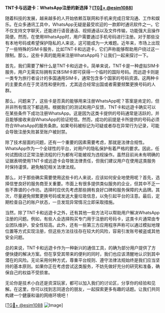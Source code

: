 **TNT卡与远遊卡：WhatsApp注册的新选择？[[TG💪+ @esim1088](https://t.me/s/esim1088)]**

随着科技的发展，越来越多的人开始依赖互联网和手机来完成日常沟通、工作和娱乐。在众多通讯工具中，WhatsApp无疑是最受欢迎的一款即时通讯软件之一。它不仅支持文字聊天，还能进行语音通话、视频通话以及文件传输，功能强大且操作简便。然而，在使用WhatsApp时，用户需要通过手机号码进行注册。对于那些没有本地号码或希望保护隐私的人来说，这可能成为一大难题。近年来，市场上出现了一些特殊的SIM卡服务，比如TNT卡和远遊卡，它们声称能够帮助用户绕过这一限制。那么，这些卡真的能用来注册WhatsApp吗？让我们一起来探讨一下。

首先，我们需要了解什么是TNT卡和远遊卡。简单来说，TNT卡是一种虚拟SIM卡服务，用户无需实际拥有实体SIM卡即可获得一个临时的国际号码。而远遊卡则是一类专为旅行者设计的多国通用SIM卡，通常包含多个国家的号码资源。这两种卡的主要卖点在于灵活性和便利性，尤其适合经常出国或者需要频繁更换号码的人群。

那么，问题来了，这些卡是否真的能够用来注册WhatsApp呢？答案是肯定的，但并非所有情况下都适用。根据我们的测试和用户反馈，TNT卡和远遊卡确实可以在某些条件下成功注册WhatsApp。这是因为这类卡提供的号码通常是活跃的，并且能够接收来自WhatsApp的验证短信。然而，成功的前提是卡所提供的号码必须符合WhatsApp的服务条款。如果号码被标记为可疑或者存在异常行为记录，可能会导致注册失败甚至账户被封禁。

除了技术层面的问题，还有一个重要的因素需要考虑，那就是法律合规性。WhatsApp作为一个全球性的平台，对用户的隐私保护有着严格的要求。因此，任何试图绕过正常注册流程的行为都有可能被视为违规操作。虽然目前尚未有明确的证据表明使用TNT卡或远遊卡会导致法律责任，但我们建议用户在使用这类服务时保持谨慎，避免触犯相关法律法规。

那么，对于那些确实需要使用这些卡的人来说，应该如何安全地使用呢？首先，选择信誉良好的服务商至关重要。市面上有很多提供类似服务的企业，但其中不乏一些不靠谱的小作坊。选择时应优先考虑那些拥有良好口碑和服务保障的大品牌。其次，尽量避免频繁更换号码或发送大量垃圾信息，以免引起平台的注意。最后，定期检查自己的账户状态，一旦发现异常情况立即采取措施。

当然，除了TNT卡和远遊卡之外，还有其他一些方法可以帮助用户解决WhatsApp注册的问题。例如，有些人会选择购买专门用于注册的号码卡，这类卡片通常由专业团队维护，安全性较高。此外，还有一些第三方应用程序声称可以通过模拟地理位置等方式实现注册，但这些方法往往存在较大的风险，容易引发账号被盗或其他安全问题。

总的来说，TNT卡和远遊卡作为一种新兴的通信工具，的确为部分用户提供了方便快捷的解决方案。但在享受其带来的便利的同时，我们也应该清醒地认识到其中潜在的风险。无论采用何种方式，尊重平台规则、遵守法律法规始终是我们应当坚持的基本原则。如果你正在考虑尝试这类服务，不妨先做好充分的研究和准备，确保自己的权益不受损害。

无论你是技术小白还是资深玩家，都可以加入我们的讨论区，分享你的经验和见解。在这里，你可以找到志同道合的朋友，一起探索更多有趣的话题。让我们共同构建一个健康和谐的网络环境吧！

[[TG💪+ @esim1088](https://t.me/s/esim1088) ![Image](https://i.postimg.cc/4NQfJmqS/Snipaste-2025-05-13-00-14-12.png)]